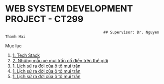   # WEB SYSTEM DEVELOPMENT PROJECT - CT299

                                                ## Supervisor: Dr. Nguyen Thanh Hai

<div class="widget-toc">
	<div class="toc-title">
		<div class="toc_title_inside">Mục lục</div>
		<div class="toc_title_inside toc_close"></div>
	</div>
	<ol>
		<li><a href="#Tech+Stack">1. Tech Stack</a></li>
		<li><a href="#2.+Những+mẫu+xe+mui+trần+cổ+điển+trên+thế+giới">2. Những mẫu xe mui trần cổ điển trên thế giới</a></li>
		<li><a href="#1.+Lịch+sử+ra+đời+của+ô+tô+mui+trần">1. Lịch sử ra đời của ô tô mui trần</a></li>
		<li><a href="#1.+Lịch+sử+ra+đời+của+ô+tô+mui+trần">1. Lịch sử ra đời của ô tô mui trần</a></li>
		<li><a href="#1.+Lịch+sử+ra+đời+của+ô+tô+mui+trần">1. Lịch sử ra đời của ô tô mui trần</a></li>
	</ol>
</div>
